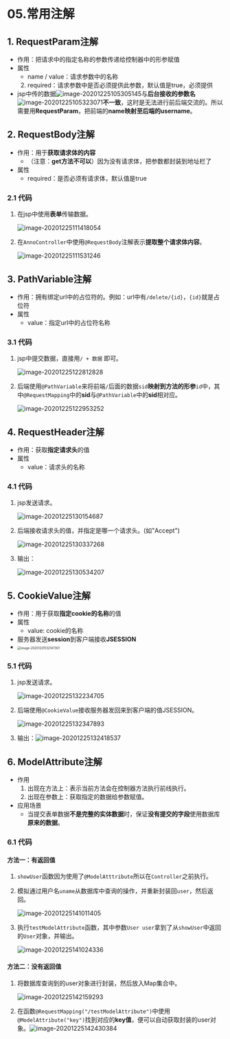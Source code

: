 # 05.常用注解

## 1. RequestParam注解

* 作用：把请求中的指定名称的参数传递给控制器中的形参赋值
* 属性
  * name / value：请求参数中的名称
  2. required：请求参数中是否必须提供此参数，默认值是true，必须提供
* jsp中传的数据![image-20201225105305145](https://raw.githubusercontent.com/TWDH/Leetcode-From-Zero/pictures/img/image-20201225105305145.png)与**后台接收的参数名**![image-20201225105323071](https://raw.githubusercontent.com/TWDH/Leetcode-From-Zero/pictures/img/image-20201225105323071.png)**不一致**，这时是无法进行前后端交流的。所以需要用**RequestParam**，把前端的**name映射至后端的username**。

## 2. RequestBody注解

* 作用：用于**获取请求体的内容**
  * （注意：**get方法不可以**）因为没有请求体，把参数都封装到地址栏了
* 属性
  * required：是否必须有请求体，默认值是true

### 2.1 代码

1. 在jsp中使用**表单**传输数据。

   ![image-20201225111418054](https://raw.githubusercontent.com/TWDH/Leetcode-From-Zero/pictures/img/image-20201225111418054.png)

2. 在`AnnoController`中使用`@RequestBody`注解表示**提取整个请求体内容**。

   ![image-20201225111531246](https://raw.githubusercontent.com/TWDH/Leetcode-From-Zero/pictures/img/image-20201225111531246.png)

## 3. PathVariable注解

* 作用：拥有绑定url中的占位符的。例如：url中有`/delete/{id}`，`{id}`就是占位符
* 属性
  * value：指定url中的占位符名称

### 3.1 代码

1. jsp中提交数据，直接用`/ + 数据` 即可。

   ![image-20201225122812828](https://raw.githubusercontent.com/TWDH/Leetcode-From-Zero/pictures/img/image-20201225122812828.png)

2. 后端使用`@PathVariable`来将前端`/`后面的数据`sid`**映射到方法的形参**`id`中，其中`@RequestMapping`中的**sid**与`@PathVariable`中的**sid**相对应。

   ![image-20201225122953252](https://raw.githubusercontent.com/TWDH/Leetcode-From-Zero/pictures/img/image-20201225122953252.png)

## 4. RequestHeader注解

* 作用：获取**指定请求头**的值
* 属性
  * value：请求头的名称

### 4.1 代码

1. jsp发送请求。

   ![image-20201225130154687](https://raw.githubusercontent.com/TWDH/Leetcode-From-Zero/pictures/img/image-20201225130154687.png)

2. 后端接收请求头的值，并指定是哪一个请求头。(如"Accept")

   ![image-20201225130337268](https://raw.githubusercontent.com/TWDH/Leetcode-From-Zero/pictures/img/image-20201225130337268.png)

3. 输出：

   ![image-20201225130534207](https://raw.githubusercontent.com/TWDH/Leetcode-From-Zero/pictures/img/image-20201225130534207.png)

## 5. CookieValue注解

* 作用：用于获取**指定cookie的名称**的值
* 属性
  * value: cookie的名称
* 服务器发送**session**到客户端接收**JSESSION**
* <img src="https://raw.githubusercontent.com/TWDH/Leetcode-From-Zero/pictures/img/image-20201225132147301.png" alt="image-20201225132147301" style="zoom:50%;" />

### 5.1 代码

1. jsp发送请求。

   ![image-20201225132234705](https://raw.githubusercontent.com/TWDH/Leetcode-From-Zero/pictures/img/image-20201225132234705.png)

2. 后端使用`@CookieValue`接收服务器发回来到客户端的值JSESSION。

   ![image-20201225132347893](https://raw.githubusercontent.com/TWDH/Leetcode-From-Zero/pictures/img/image-20201225132347893.png)

3. 输出：![image-20201225132418537](https://raw.githubusercontent.com/TWDH/Leetcode-From-Zero/pictures/img/image-20201225132418537.png)

## 6. ModelAttribute注解

* 作用
  1. 出现在方法上：表示当前方法会在控制器方法执行前线执行。
  2. 出现在参数上：获取指定的数据给参数赋值。
* 应用场景
  * 当提交表单数据**不是完整的实体数据**时，保证**没有提交的字段**使用数据库**原来的数据**。

### 6.1 代码

#### 方法一：有返回值

1. `showUser`函数因为使用了`@ModelAtttribute`所以在`Controller`之前执行。

2. 模拟通过用户名`uname`从数据库中查询的操作，并重新封装回`user`，然后返回。

   ![image-20201225141011405](https://raw.githubusercontent.com/TWDH/Leetcode-From-Zero/pictures/img/image-20201225141011405.png)

3. 执行`testModelAttribute`函数，其中参数`User user`拿到了从`showUser`中返回的`User`对象，并输出。

   ![image-20201225141024336](https://raw.githubusercontent.com/TWDH/Leetcode-From-Zero/pictures/img/image-20201225141024336.png)

#### 方法二：没有返回值

1. 将数据库查询到的user对象进行封装，然后放入Map集合中。

   ![image-20201225142159293](https://raw.githubusercontent.com/TWDH/Leetcode-From-Zero/pictures/img/image-20201225142159293.png)

2. 在函数`@RequestMapping("/testModelAttribute")`中使用`@ModelAttribute("key")`找到对应的**key值**，便可以自动获取封装的user对象。![image-20201225142430384](https://raw.githubusercontent.com/TWDH/Leetcode-From-Zero/pictures/img/image-20201225142430384.png)

